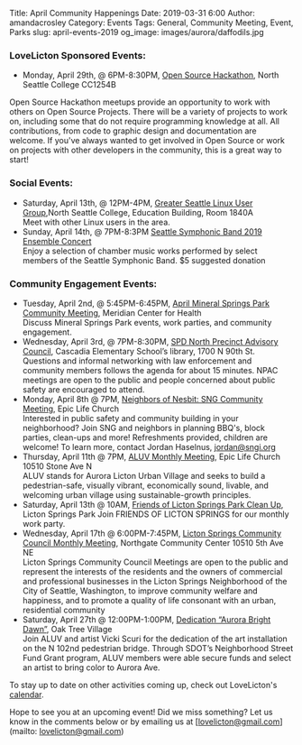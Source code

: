 Title: April Community Happenings
Date: 2019-03-31 6:00
Author: amandacrosley
Category: Events
Tags: General, Community Meeting, Event, Parks
slug: april-events-2019
og_image: images/aurora/daffodils.jpg

### LoveLicton Sponsored Events:
* Monday, April 29th, @ 6PM-8:30PM, [Open Source Hackathon](https://www.facebook.com/events/1701530073325722/), North Seattle College CC1254B<br />

Open Source Hackathon meetups provide an opportunity to work with others on Open Source Projects. There will be a variety of projects to work on, including some that do not require programming knowledge at all. All contributions, from code to graphic design and documentation are welcome. If you've always wanted to get involved in Open Source or work on projects with other developers in the community, this is a great way to start!

### Social Events:

*    Saturday, April 13th, @ 12PM-4PM, [Greater Seattle Linux User Group](https://gslug.org/2019/03/20/general-meeting-on-april-13.html),North Seattle College, Education Building, Room 1840A<br /> Meet with other Linux users in the area.
*    Sunday, April 14th, @ 7PM-8:3PM [Seattle Symphonic Band 2019 Ensemble Concert](https://www.facebook.com/events/371829976993110/)<br />
Enjoy a selection of chamber music works performed by select members of the Seattle Symphonic Band. $5 suggested donation

### Community Engagement Events:
*   Tuesday, April 2nd, @ 5:45PM-6:45PM, [April Mineral Springs Park Community Meeting](https://www.facebook.com/events/392600414892031/), Meridian Center for Health<br />
Discuss Mineral Springs Park events, work parties, and community engagement.
*   Wednesday, April 3rd, @ 7PM-8:30PM, [SPD North Precinct Advisory Council](http://seattlenpac.blogspot.com/), Cascadia Elementary School’s library, 1700 N 90th St.<br />
Questions and informal networking with law enforcement and community members follows the agenda for about 15 minutes. NPAC meetings are open to the public and people concerned about public safety are encouraged to attend.
*   Monday, April 8th @ 7PM, [Neighbors of Nesbit: SNG Community Meeting](https://www.facebook.com/events/1011521999058585/), Epic Life Church<br />
Interested in public safety and community building in your neighborhood? Join SNG and neighbors in planning BBQ's, block parties, clean-ups and more! Refreshments provided, children are welcome! To learn more, contact Jordan Haselnus, jordan@sngi.org
*   Thursday, April 11th @ 7PM, [ALUV Monthly Meeting](https://www.facebook.com/AuroraLicton/), Epic Life Church 10510 Stone Ave N<br />
ALUV stands for Aurora Licton Urban Village and seeks to build a pedestrian-safe, visually vibrant, economically sound, livable, and welcoming urban village using sustainable-growth principles.
*   Saturday, April 13th @ 10AM, [Friends of Licton Springs Park Clean Up](https://lictonsprings.org/work_party.pdf),<br />
Licton Springs Park
Join FRIENDS OF LICTON SPRINGS for our monthly work party.
*   Wednesday, April 17th @ 6:00PM-7:45PM, [Licton Springs Community Council Monthly Meeting](https://www.facebook.com/events/2036858859769746/), Northgate Community Center 10510 5th Ave NE<br />
Licton Springs Community Council Meetings are open to the public and represent the interests of the residents and the owners of commercial and professional businesses in the Licton Springs Neighborhood of the City of Seattle, Washington, to improve community welfare and happiness, and to promote a quality of life consonant with an urban, residential community
*   Saturday, April 27th @ 12:00PM-1:00PM, [Dedication “Aurora Bright Dawn”](https://www.facebook.com/events/656037301496613/), Oak Tree Village<br />
Join ALUV and artist Vicki Scuri for the dedication of the art installation on the N 102nd pedestrian bridge. Through SDOT’s Neighborhood Street Fund Grant program, ALUV members were able secure funds and select an artist to bring color to Aurora Ave.

To stay up to date on other activities coming up, check out LoveLicton's [calendar](https://lovelicton.com/pages/community-calendar.html).

Hope to see you at an upcoming event!
Did we miss something? Let us know in the comments below or by emailing us at [lovelicton@gmail.com](mailto: lovelicton@gmail.com)
